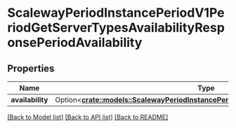 # ScalewayPeriodInstancePeriodV1PeriodGetServerTypesAvailabilityResponsePeriodAvailability

## Properties

Name | Type | Description | Notes
------------ | ------------- | ------------- | -------------
**availability** | Option<[**crate::models::ScalewayPeriodInstancePeriodV1PeriodServerTypesAvailability**](scaleway.instance.v1.ServerTypesAvailability.md)> |  | [optional]

[[Back to Model list]](../README.md#documentation-for-models) [[Back to API list]](../README.md#documentation-for-api-endpoints) [[Back to README]](../README.md)


